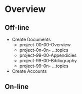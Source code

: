 # Overview

## Off-line

- Create Documents
   - project-00-00-Overview
   - project-0n-0n- ...topics
   - project-99-00-Appendicies
   - project-99-00-Bibliography
   - project-99-0n- ...topics
- Create Accounts

## On-line
